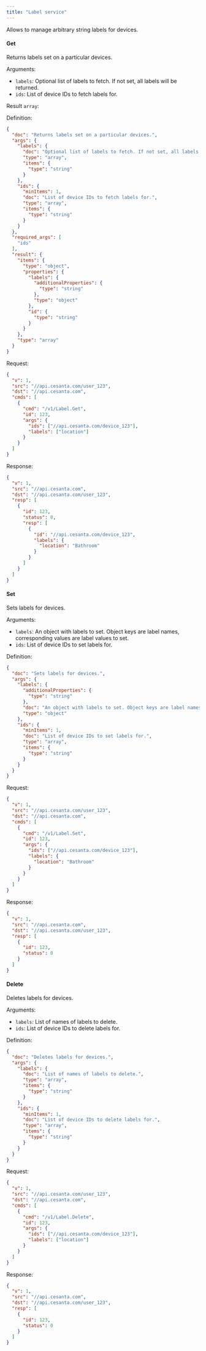 ```yaml
---
title: "Label service"
---
```


Allows to manage arbitrary string labels for devices.

#### Get
Returns labels set on a particular devices.

Arguments:
- `labels`: Optional list of labels to fetch. If not set, all labels will be returned.
- `ids`: List of device IDs to fetch labels for.

Result `array`: 

Definition:
```json
{
  "doc": "Returns labels set on a particular devices.",
  "args": {
    "labels": {
      "doc": "Optional list of labels to fetch. If not set, all labels will be returned.",
      "type": "array",
      "items": {
        "type": "string"
      }
    },
    "ids": {
      "minItems": 1,
      "doc": "List of device IDs to fetch labels for.",
      "type": "array",
      "items": {
        "type": "string"
      }
    }
  },
  "required_args": [
    "ids"
  ],
  "result": {
    "items": {
      "type": "object",
      "properties": {
        "labels": {
          "additionalProperties": {
            "type": "string"
          },
          "type": "object"
        },
        "id": {
          "type": "string"
        }
      }
    },
    "type": "array"
  }
}
```

Request:
```json
{
  "v": 1,
  "src": "//api.cesanta.com/user_123",
  "dst": "//api.cesanta.com",
  "cmds": [
    {
      "cmd": "/v1/Label.Get",
      "id": 123,
      "args": {
        "ids": ["//api.cesanta.com/device_123"],
        "labels": ["location"]
      }
    }
  ]
}

```

Response:
```json
{
  "v": 1,
  "src": "//api.cesanta.com",
  "dst": "//api.cesanta.com/user_123",
  "resp": [
    {
      "id": 123,
      "status": 0,
      "resp": [
        {
          "id": "//api.cesanta.com/device_123",
          "labels": {
            "location": "Bathroom"
          }
        }
      ]
    }
  ]
}

```

#### Set
Sets labels for devices.

Arguments:
- `labels`: An object with labels to set. Object keys are label names, corresponding values are label values to set.
- `ids`: List of device IDs to set labels for.


Definition:
```json
{
  "doc": "Sets labels for devices.",
  "args": {
    "labels": {
      "additionalProperties": {
        "type": "string"
      },
      "doc": "An object with labels to set. Object keys are label names, corresponding values are label values to set.",
      "type": "object"
    },
    "ids": {
      "minItems": 1,
      "doc": "List of device IDs to set labels for.",
      "type": "array",
      "items": {
        "type": "string"
      }
    }
  }
}
```

Request:
```json
{
  "v": 1,
  "src": "//api.cesanta.com/user_123",
  "dst": "//api.cesanta.com",
  "cmds": [
    {
      "cmd": "/v1/Label.Set",
      "id": 123,
      "args": {
        "ids": ["//api.cesanta.com/device_123"],
        "labels": {
          "location": "Bathroom"
        }
      }
    }
  ]
}

```

Response:
```json
{
  "v": 1,
  "src": "//api.cesanta.com",
  "dst": "//api.cesanta.com/user_123",
  "resp": [
    {
      "id": 123,
      "status": 0
    }
  ]
}

```

#### Delete
Deletes labels for devices.

Arguments:
- `labels`: List of names of labels to delete.
- `ids`: List of device IDs to delete labels for.


Definition:
```json
{
  "doc": "Deletes labels for devices.",
  "args": {
    "labels": {
      "doc": "List of names of labels to delete.",
      "type": "array",
      "items": {
        "type": "string"
      }
    },
    "ids": {
      "minItems": 1,
      "doc": "List of device IDs to delete labels for.",
      "type": "array",
      "items": {
        "type": "string"
      }
    }
  }
}
```

Request:
```json
{
  "v": 1,
  "src": "//api.cesanta.com/user_123",
  "dst": "//api.cesanta.com",
  "cmds": [
    {
      "cmd": "/v1/Label.Delete",
      "id": 123,
      "args": {
        "ids": ["//api.cesanta.com/device_123"],
        "labels": ["location"]
      }
    }
  ]
}

```

Response:
```json
{
  "v": 1,
  "src": "//api.cesanta.com",
  "dst": "//api.cesanta.com/user_123",
  "resp": [
    {
      "id": 123,
      "status": 0
    }
  ]
}

```


